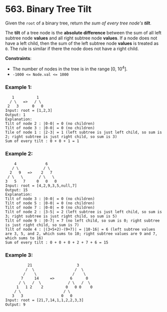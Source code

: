 # 563. Binary Tree Tilt

Given the `root` of a binary tree, return *the sum of every tree node's **tilt***.

The **tilt** of a tree node is the **absolute difference** between the sum of all left subtree node **values** and all right subtree node **values**. If a node does not have a left child, then the sum of the left subtree node **values** is treated as `0`. The rule is similar if there the node does not have a right child.

**Constraints**:
- The number of nodes in the tree is in the range <colde>[0, 10<sup>4</sup>]</code>.
- `-1000 <= Node.val <= 1000`

### Example 1:
```
   1          1
  / \   =>   / \
 2   3      0   0
Input: root = [1,2,3]
Output: 1
Explanation: 
Tilt of node 2 : |0-0| = 0 (no children)
Tilt of node 3 : |0-0| = 0 (no children)
Tile of node 1 : |2-3| = 1 (left subtree is just left child, so sum is 2; right subtree is just right child, so sum is 3)
Sum of every tilt : 0 + 0 + 1 = 1
```

### Example 2:
```
    4             6
   / \           / \       
  2   9   =>    2   7 
 / \   \       / \   \     
3   5   7     0   0   0    
Input: root = [4,2,9,3,5,null,7]
Output: 15
Explanation: 
Tilt of node 3 : |0-0| = 0 (no children)
Tilt of node 5 : |0-0| = 0 (no children)
Tilt of node 7 : |0-0| = 0 (no children)
Tilt of node 2 : |3-5| = 2 (left subtree is just left child, so sum is 3; right subtree is just right child, so sum is 5)
Tilt of node 9 : |0-7| = 7 (no left child, so sum is 0; right subtree is just right child, so sum is 7)
Tilt of node 4 : |(3+5+2)-(9+7)| = |10-16| = 6 (left subtree values are 3, 5, and 2, which sums to 10; right subtree values are 9 and 7, which sums to 16)
Sum of every tilt : 0 + 0 + 0 + 2 + 7 + 6 = 15
```

### Example 3:
```
          21                    3     
         /  \                  /  \    
        /    \                /    \   
       7     14     =>       6      0  
      / \   /  \            / \   /  \ 
     1   1 2    2          0   0 0    0
    / \                   / \          
   3   3                 0   0         
Input: root = [21,7,14,1,1,2,2,3,3]
Output: 9
```
